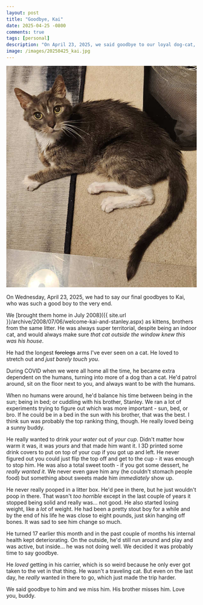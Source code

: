 ```yaml
---
layout: post
title: "Goodbye, Kai"
date: 2025-04-25 -0800
comments: true
tags: [personal]
description: "On April 23, 2025, we said goodbye to our loyal dog-cat, Kai."
image: /images/20250425_kai.jpg
---
```

![Kai, the most loyal of dog-cats](/images/20250425_kai.jpg)

On Wednesday, April 23, 2025, we had to say our final goodbyes to Kai, who was such a good boy to the very end.

We [brought them home in July 2008]({{ site.url }}/archive/2008/07/06/welcome-kai-and-stanley.aspx) as kittens, brothers from the same litter. He was always super territorial, despite being an indoor cat, and would always make sure _that cat outside the window knew this was his house_.

He had the longest ~~forelegs~~ arms I've ever seen on a cat. He loved to stretch out and _just barely touch you_.

During COVID when we were all home all the time, he became extra dependent on the humans, turning into more of a dog than a cat. He'd patrol around, sit on the floor next to you, and always want to be with the humans.

When no humans were around, he'd balance his time between being in the sun; being in bed; or cuddling with his brother, Stanley. We ran a lot of experiments trying to figure out which was more important - sun, bed, or bro. If he could be in a bed in the sun with his brother, that was the best. I think sun was probably the top ranking thing, though. He really loved being a sunny buddy.

He really wanted to drink _your water_ out of _your cup_. Didn't matter how warm it was, it was _yours_ and that made him want it. I 3D printed some drink covers to put on top of your cup if you got up and left. He never figured out you could just flip the top off and get to the cup - it was enough to stop him. He was also a total sweet tooth - if you got some dessert, he _really wanted it_. We never even gave him any (he couldn't stomach people food) but something about sweets made him _immediately_ show up.

He never really pooped in a litter box. He'd pee in there, but he just wouldn't poop in there. That wasn't _too horrible_ except in the last couple of years it stopped being solid and really was... not good. He also started losing weight, like a _lot_ of weight. He had been a pretty stout boy for a while and by the end of his life he was close to eight pounds, just skin hanging off bones. It was sad to see him change so much.

He turned 17 earlier this month and in the past couple of months his internal health kept deteriorating. On the outside, he'd still run around and play and was active, but inside... he was not doing well. We decided it was probably time to say goodbye.

He _loved_ getting in his carrier, which is so weird because he only ever got taken to the vet in that thing. He wasn't a traveling cat. But even on the last day, he _really_ wanted in there to go, which just made the trip harder.

We said goodbye to him and we miss him. His brother misses him. Love you, buddy.

